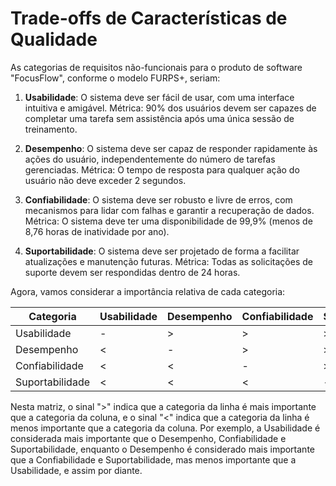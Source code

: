 # Trade-offs de Características de Qualidade

As categorias de requisitos não-funcionais para o produto de software "FocusFlow", conforme o modelo FURPS+, seriam:

1. **Usabilidade**: O sistema deve ser fácil de usar, com uma interface intuitiva e amigável. Métrica: 90% dos usuários devem ser capazes de completar uma tarefa sem assistência após uma única sessão de treinamento.

2. **Desempenho**: O sistema deve ser capaz de responder rapidamente às ações do usuário, independentemente do número de tarefas gerenciadas. Métrica: O tempo de resposta para qualquer ação do usuário não deve exceder 2 segundos.

3. **Confiabilidade**: O sistema deve ser robusto e livre de erros, com mecanismos para lidar com falhas e garantir a recuperação de dados. Métrica: O sistema deve ter uma disponibilidade de 99,9% (menos de 8,76 horas de inatividade por ano).

4. **Suportabilidade**: O sistema deve ser projetado de forma a facilitar atualizações e manutenção futuras. Métrica: Todas as solicitações de suporte devem ser respondidas dentro de 24 horas.

Agora, vamos considerar a importância relativa de cada categoria:

| Categoria | Usabilidade | Desempenho | Confiabilidade | Suportabilidade |
| --- | --- | --- | --- | --- |
| Usabilidade | - | > | > | > |
| Desempenho | < | - | > | > |
| Confiabilidade | < | < | - | > |
| Suportabilidade | < | < | < | - |

Nesta matriz, o sinal ">" indica que a categoria da linha é mais importante que a categoria da coluna, e o sinal "<" indica que a categoria da linha é menos importante que a categoria da coluna. Por exemplo, a Usabilidade é considerada mais importante que o Desempenho, Confiabilidade e Suportabilidade, enquanto o Desempenho é considerado mais importante que a Confiabilidade e Suportabilidade, mas menos importante que a Usabilidade, e assim por diante.
